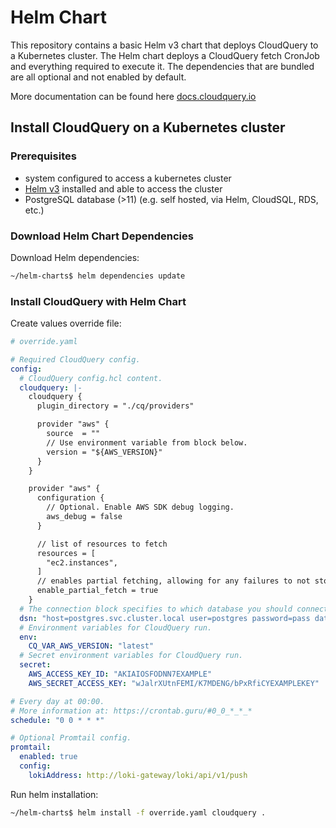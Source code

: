 # Helm Chart

This repository contains a basic Helm v3 chart that deploys CloudQuery to a Kubernetes cluster.
The Helm chart deploys a CloudQuery fetch CronJob and everything required to execute it.
The dependencies that are bundled are all optional and not enabled by default.

More documentation can be found here [docs.cloudquery.io](https://docs.cloudquery.io/docs/deployment/helm-chart)

## Install CloudQuery on a Kubernetes cluster

### Prerequisites

* system configured to access a kubernetes cluster
* [Helm v3](https://helm.sh) installed and able to access the cluster
* PostgreSQL database (>11) (e.g. self hosted, via Helm, CloudSQL, RDS, etc.)

### Download Helm Chart Dependencies

Download Helm dependencies:

```bash
~/helm-charts$ helm dependencies update
```
 
### Install CloudQuery with Helm Chart

Create values override file:

```yaml
# override.yaml

# Required CloudQuery config.
config:
  # CloudQuery config.hcl content.
  cloudquery: |-
    cloudquery {
      plugin_directory = "./cq/providers"

      provider "aws" {
        source  = ""
        // Use environment variable from block below.
        version = "${AWS_VERSION}"
      }
    }

    provider "aws" {
      configuration {
        // Optional. Enable AWS SDK debug logging.
        aws_debug = false
      }

      // list of resources to fetch
      resources = [
        "ec2.instances",
      ]
      // enables partial fetching, allowing for any failures to not stop full resource pull
      enable_partial_fetch = true
    }
  # The connection block specifies to which database you should connect via dsn argument.
  dsn: "host=postgres.svc.cluster.local user=postgres password=pass database=postgres port=5432 sslmode=disable"
  # Environment variables for CloudQuery run. 
  env:
    CQ_VAR_AWS_VERSION: "latest"
  # Secret environment variables for CloudQuery run.
  secret:
    AWS_ACCESS_KEY_ID: "AKIAIOSFODNN7EXAMPLE"
    AWS_SECRET_ACCESS_KEY: "wJalrXUtnFEMI/K7MDENG/bPxRfiCYEXAMPLEKEY"

# Every day at 00:00.
# More information at: https://crontab.guru/#0_0_*_*_*
schedule: "0 0 * * *"

# Optional Promtail config.
promtail:
  enabled: true
  config:
    lokiAddress: http://loki-gateway/loki/api/v1/push
```

Run helm installation:

```bash
~/helm-charts$ helm install -f override.yaml cloudquery .
```
